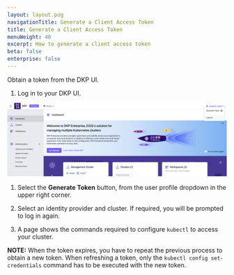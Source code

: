 ```yaml
---
layout: layout.pug
navigationTitle: Generate a Client Access Token
title: Generate a Client Access Token
menuWeight: 40
excerpt: How to generate a client access token
beta: false
enterprise: false
---
```


Obtain a token from the DKP UI.

1. Log in to your DKP UI.

![Kommander-dashboard](./kommander-generate-token.png)

1.  Select the **Generate Token** button, from the user profile dropdown in the upper right corner.

1.  Select an identity provider and cluster. If required, you will be prompted to log in again.

1.  A page shows the commands required to configure `kubectl` to access your cluster.

<p class="message--note"><strong>NOTE:</strong> When the token expires, you have to repeat the previous process to obtain a new token. When refreshing a token, only the <code>kubectl config set-credentials</code> command has to be executed with the new token.</p>
